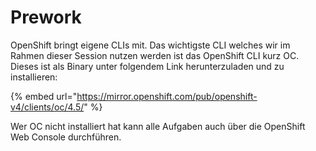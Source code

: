 # Prework

OpenShift bringt eigene CLIs mit. Das wichtigste CLI welches wir im Rahmen dieser Session nutzen werden ist das OpenShift CLI kurz OC. Dieses ist als Binary unter folgendem Link herunterzuladen und zu installieren:

{% embed url="https://mirror.openshift.com/pub/openshift-v4/clients/oc/4.5/" %}

Wer OC nicht installiert hat kann alle Aufgaben auch über die OpenShift Web Console durchführen.

